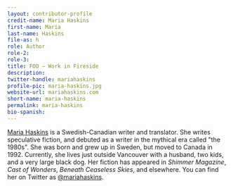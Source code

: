 ```yaml
---
layout: contributor-profile
credit-name: Maria Haskins
first-name: Maria
last-name: Haskins
file-as: h
role: Author
role-2:
role-3:
title: FOO — Work in Fireside
description: 
twitter-handle: mariahaskins
profile-pic: maria-haskins.jpg
website-url: mariahaskins.com
short-name: maria-haskins
permalink: maria-haskins
bio-spanish:
---
```

[Maria Haskins](https://mariahaskins.com/) is a Swedish-Canadian writer and translator. She writes speculative fiction, and debuted as a writer in the mythical era called "the 1980s". She was born and grew up in Sweden, but moved to Canada in 1992. Currently, she lives just outside Vancouver with a husband, two kids, and a very large black dog. Her fiction has appeared in _Shimmer Magazine_, _Cast of Wonders_, _Beneath Ceaseless Skies_, and elsewhere. You can find her on Twitter as [@mariahaskins](https://twitter.com/mariahaskins).
